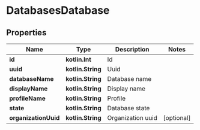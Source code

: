 
# DatabasesDatabase

## Properties
Name | Type | Description | Notes
------------ | ------------- | ------------- | -------------
**id** | **kotlin.Int** | Id | 
**uuid** | **kotlin.String** | Uuid | 
**databaseName** | **kotlin.String** | Database name | 
**displayName** | **kotlin.String** | Display name | 
**profileName** | **kotlin.String** | Profile | 
**state** | **kotlin.String** | Database state | 
**organizationUuid** | **kotlin.String** | Organization uuid |  [optional]



